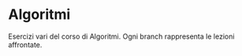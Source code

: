 Algoritmi
=========

Esercizi vari del corso di Algoritmi.
Ogni branch rappresenta le lezioni affrontate.